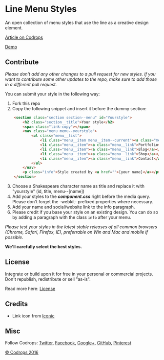 # Line Menu Styles

An open collection of menu styles that use the line as a creative design element.

[Article on Codrops](http://tympanus.net/codrops/?p=25842)

[Demo](http://tympanus.net/Development/LineMenuStyles/)

## Contribute

_Please don't add any other changes to a pull request for new styles. If you want to contribute some other updates to the repo, make sure to add those in a different pull request._

You can submit your style in the following way:
1. Fork this repo 
2. Copy the following snippet and insert it before the dummy section:
```html
	<section class="section section--menu" id="Yourstyle">
		<h2 class="section__title">Your style</h2>
		<span class="link-copy"></span>
		<nav class="menu menu--yourstyle">
			<ul class="menu__list">
				<li class="menu__item menu__item--current"><a class="menu__link">Home</a></li>
				<li class="menu__item"><a class="menu__link">Portfolio</a></li>
				<li class="menu__item"><a class="menu__link">Blog</a></li>
				<li class="menu__item"><a class="menu__link">Shop</a></li>
				<li class="menu__item"><a class="menu__link">Contact</a></li>
			</ul>
		</nav>
		<p class="info">Style created by <a href="">[your name]</a></p>
	</section>
```
3. Choose a Shakespeare character name as title and replace it with "yourstyle" (id, title, menu--[name])
4. Add your styles to the ___component.css___ right before the media query. Please don't forget the -webkit- prefixed properties where necessary.
5. Add your name and social/website link to the info paragraph.
6. Please credit if you base your style on an existing design. You can do so by adding a paragraph with the class `info` after your menu. 

_Please test your styles in the latest stable releases of all common browsers (Chrome, Safari, Firefox, IE), preferrable on Win and Mac and mobile if possible._

__We'll carefully select the best styles.__

## License

Integrate or build upon it for free in your personal or commercial projects. Don't republish, redistribute or sell "as-is". 

Read more here: [License](http://tympanus.net/codrops/licensing/)

## Credits

- Link icon from [Iconic](https://github.com/iconic/open-iconic)

## Misc

Follow Codrops: [Twitter](http://www.twitter.com/codrops), [Facebook](http://www.facebook.com/pages/Codrops/159107397912), [Google+](https://plus.google.com/101095823814290637419), [GitHub](https://github.com/codrops), [Pinterest](http://www.pinterest.com/codrops/)

[© Codrops 2016](http://www.codrops.com)





